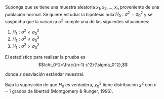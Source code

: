 Suponga que se tiene una muestra aleatoria $x_1, x_2, \ldots, x_n$ proveniente de una población normal. Se quiere estudiar la hipótesis nula $H_0: \sigma^2 = \sigma_0^2$ y se sospecha que la varianza $\sigma^2$ cumple una de las siguientes situaciones:

1. $H_1: \sigma^2 < \sigma_0^2$
2. $H_1: \sigma^2 \neq \sigma_0^2$
3. $H_1: \sigma^2 > \sigma_0^2$

El estadístico para realizar la prueba es $$\chi_0^2=\frac{(n-1) s^2}{\sigma_0^2},$$

donde $s$ desviación estándar muestral.

Bajo la suposición de que $H_0$ es verdadera, $\chi_0^2$ tiene distribución $\chi^2$ con $n-1$ grados de libertad (Montgomery & Runger, 1996).

